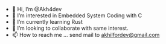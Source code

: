 - 👋 Hi, I’m @Akh4dev
- 👀 I’m interested in Embedded System Coding with C
- 🌱 I’m currently learning Rust
- 💞️ I’m looking to collaborate with same interest.
- 📫 How to reach me ... send mail to akhilfordev@gmail.com

<!---
Akh4dev/Akh4dev is a ✨ special ✨ repository because its `README.md` (this file) appears on your GitHub profile.
You can click the Preview link to take a look at your changes.
--->
